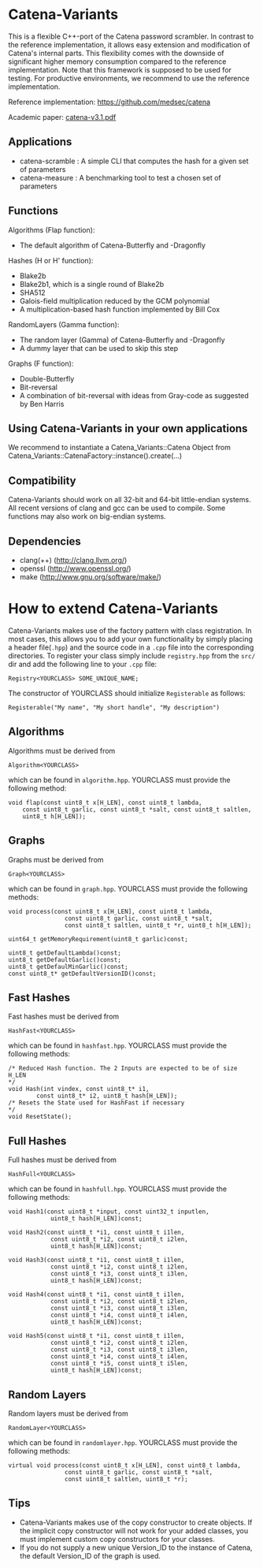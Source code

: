 Catena-Variants
================
This is a flexible C++-port of the Catena password scrambler. In contrast
to the reference implementation, it allows easy extension and modification of
Catena's internal parts. This flexibility comes with the downside of
significant higher memory consumption compared to the reference implementation.
Note that this framework is supposed to be used for testing. For productive 
environments, we recommend to use the reference implementation.

Reference implementation:
https://github.com/medsec/catena

Academic paper:
<a href="http://www.uni-weimar.de/fileadmin/user/fak/medien/professuren/Mediensicherheit/Research/Publications/catena-v3.1.pdf">catena-v3.1.pdf</a>


Applications
-------
* catena-scramble : A simple CLI that computes the hash for a given set of 
	parameters
* catena-measure : A benchmarking tool to test a chosen set of parameters 


Functions
---------
Algorithms (Flap function):
* The default algorithm of Catena-Butterfly and -Dragonfly

Hashes (H or H' function):
* Blake2b
* Blake2b1, which is a single round of Blake2b
* SHA512
* Galois-field multiplication reduced by the GCM polynomial
* A multiplication-based hash function implemented by Bill Cox 

RandomLayers (Gamma function):
* The random layer (Gamma) of Catena-Butterfly and -Dragonfly
* A dummy layer that can be used to skip this step 

Graphs (F function):
* Double-Butterfly
* Bit-reversal
* A combination of bit-reversal with ideas from Gray-code as suggested by Ben Harris


Using Catena-Variants in your own applications
-----------------------------------------------
We recommend to instantiate a Catena_Variants::Catena Object from 
Catena_Variants::CatenaFactory::instance().create(...)


Compatibility
-------------
Catena-Variants should work on all 32-bit and 64-bit little-endian systems. All 
recent versions of clang and gcc can be used to compile. Some functions may 
also work on big-endian systems.


Dependencies
------------
* clang(++)		(http://clang.llvm.org/)
* openssl       (http://www.openssl.org/)
* make 			(http://www.gnu.org/software/make/)


How to extend Catena-Variants
==============================
Catena-Variants makes use of the factory pattern with class registration. 
In most cases, this allows you to add your own functionality by simply placing
a header file(`.hpp`) and the source code in a `.cpp` file into the corresponding
directories. To register your class simply include `registry.hpp` from the `src/`
dir and add the following line to your `.cpp` file:

    Registry<YOURCLASS> SOME_UNIQUE_NAME;

The constructor of YOURCLASS should initialize `Registerable` as follows:

    Registerable("My name", "My short handle", "My description")
	

Algorithms
----------
Algorithms must be derived from
    
    Algorithm<YOURCLASS>

which can be found in `algorithm.hpp`. YOURCLASS must provide the following method:

    void flap(const uint8_t x[H_LEN], const uint8_t lambda, 
		const uint8_t garlic, const uint8_t *salt, const uint8_t saltlen, 
		uint8_t h[H_LEN]);

Graphs
------
Graphs must be derived from
    
    Graph<YOURCLASS>

which can be found in `graph.hpp`. YOURCLASS must provide the following methods:

    void process(const uint8_t x[H_LEN], const uint8_t lambda, 
                    const uint8_t garlic, const uint8_t *salt, 
                    const uint8_t saltlen, uint8_t *r, uint8_t h[H_LEN]);

    uint64_t getMemoryRequirement(uint8_t garlic)const;
    
    uint8_t getDefaultLambda()const;
    uint8_t getDefaultGarlic()const;
    uint8_t getDefaulMinGarlic()const;
    const uint8_t* getDefaultVersionID()const;

Fast Hashes
-----------
Fast hashes must be derived from
    
    HashFast<YOURCLASS>

which can be found in `hashfast.hpp`. YOURCLASS must provide the following methods:

    /* Reduced Hash function. The 2 Inputs are expected to be of size H_LEN
    */
    void Hash(int vindex, const uint8_t* i1, 
            const uint8_t* i2, uint8_t hash[H_LEN]);
    /* Resets the State used for HashFast if necessary
    */
    void ResetState();

Full Hashes
-----------
Full hashes must be derived from
    
    HashFull<YOURCLASS>

which can be found in `hashfull.hpp`. YOURCLASS must provide the following methods:

    void Hash1(const uint8_t *input, const uint32_t inputlen,
                uint8_t hash[H_LEN])const;

    void Hash2(const uint8_t *i1, const uint8_t i1len,
                const uint8_t *i2, const uint8_t i2len,
                uint8_t hash[H_LEN])const;

    void Hash3(const uint8_t *i1, const uint8_t i1len,
                const uint8_t *i2, const uint8_t i2len,
                const uint8_t *i3, const uint8_t i3len,
                uint8_t hash[H_LEN])const;

    void Hash4(const uint8_t *i1, const uint8_t i1len,
                const uint8_t *i2, const uint8_t i2len,
                const uint8_t *i3, const uint8_t i3len,
                const uint8_t *i4, const uint8_t i4len,
                uint8_t hash[H_LEN])const;

    void Hash5(const uint8_t *i1, const uint8_t i1len,
                const uint8_t *i2, const uint8_t i2len,
                const uint8_t *i3, const uint8_t i3len,
                const uint8_t *i4, const uint8_t i4len,
                const uint8_t *i5, const uint8_t i5len,
                uint8_t hash[H_LEN])const;

Random Layers
-------------
Random layers must be derived from
    
    RandomLayer<YOURCLASS>

which can be found in `randomlayer.hpp`. YOURCLASS must provide the following methods:

    virtual void process(const uint8_t x[H_LEN], const uint8_t lambda, 
                    const uint8_t garlic, const uint8_t *salt, 
                    const uint8_t saltlen, uint8_t *r);

Tips
----
* Catena-Variants makes use of the copy constructor to create objects. If
  the implicit copy constructor will not work for your added classes, you 
  must implement custom copy constructors for your classes.
* If you do not supply a new unique Version_ID to the instance of Catena, the 
  default Version_ID of the graph is used.